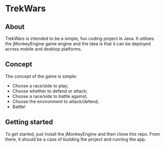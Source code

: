 # TrekWars

## About
TrekWars is intended to be a simple, fun coding project in Java. It utilises the jMonkeyEngine game engine and the idea is that it can be deployed across mobile and desktop platforms.

## Concept
The concept of the game is simple:
* Choose a race/side to play;
* Choose whether to defend or attack;
* Choose a race/side to battle against;
* Choose the environment to attack/defend;
* Battle!

## Getting started
To get started, just install the jMonkeyEngine and then clone this repo. From there, it should be a case of building the project and running the app.
